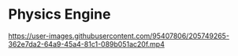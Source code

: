 # Physics Engine

https://user-images.githubusercontent.com/95407806/205749265-362e7da2-64a9-45a4-81c1-089b051ac20f.mp4
